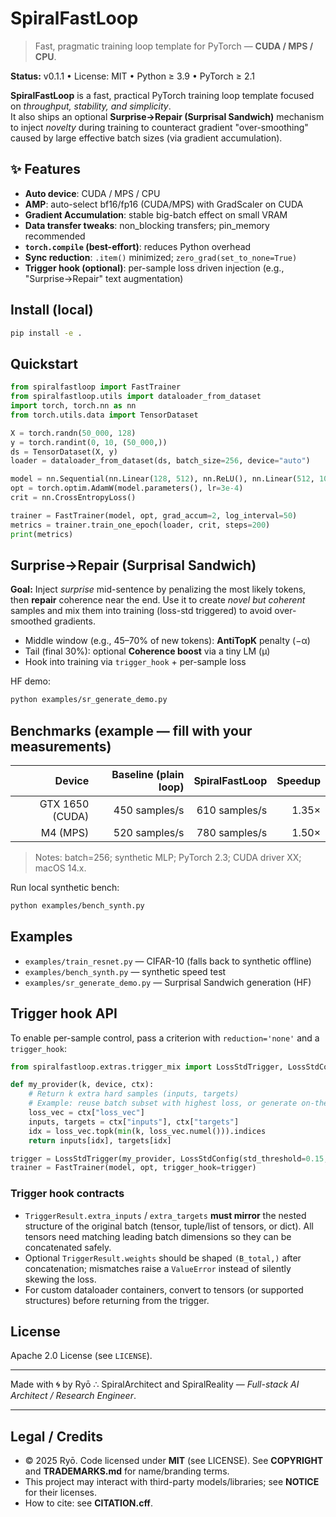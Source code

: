 # SpiralFastLoop

> Fast, pragmatic training loop template for PyTorch — **CUDA / MPS / CPU**.

**Status:** v0.1.1 • License: MIT • Python ≥ 3.9 • PyTorch ≥ 2.1


**SpiralFastLoop** is a fast, practical PyTorch training loop template focused on *throughput, stability, and simplicity*.  
It also ships an optional **Surprise→Repair (Surprisal Sandwich)** mechanism to inject *novelty* during training to counteract gradient "over-smoothing" caused by large effective batch sizes (via gradient accumulation).

## ✨ Features
- **Auto device**: CUDA / MPS / CPU
- **AMP**: auto-select bf16/fp16 (CUDA/MPS) with GradScaler on CUDA
- **Gradient Accumulation**: stable big-batch effect on small VRAM
- **Data transfer tweaks**: non_blocking transfers; pin_memory recommended
- **`torch.compile` (best-effort)**: reduces Python overhead
- **Sync reduction**: `.item()` minimized; `zero_grad(set_to_none=True)`
- **Trigger hook (optional)**: per-sample loss driven injection (e.g., "Surprise→Repair" text augmentation)

## Install (local)
```bash
pip install -e .
```

## Quickstart
```python
from spiralfastloop import FastTrainer
from spiralfastloop.utils import dataloader_from_dataset
import torch, torch.nn as nn
from torch.utils.data import TensorDataset

X = torch.randn(50_000, 128)
y = torch.randint(0, 10, (50_000,))
ds = TensorDataset(X, y)
loader = dataloader_from_dataset(ds, batch_size=256, device="auto")

model = nn.Sequential(nn.Linear(128, 512), nn.ReLU(), nn.Linear(512, 10))
opt = torch.optim.AdamW(model.parameters(), lr=3e-4)
crit = nn.CrossEntropyLoss()

trainer = FastTrainer(model, opt, grad_accum=2, log_interval=50)
metrics = trainer.train_one_epoch(loader, crit, steps=200)
print(metrics)
```

## Surprise→Repair (Surprisal Sandwich)
**Goal:** Inject *surprise* mid-sentence by penalizing the most likely tokens, then **repair** coherence near the end.
Use it to create *novel but coherent* samples and mix them into training (loss-std triggered) to avoid over-smoothed gradients.

- Middle window (e.g., 45–70% of new tokens): **AntiTopK** penalty (−α)
- Tail (final 30%): optional **Coherence boost** via a tiny LM (μ)
- Hook into training via `trigger_hook` + per-sample loss

HF demo:
```bash
python examples/sr_generate_demo.py
```

## Benchmarks (example — fill with your measurements)
| Device | Baseline (plain loop) | SpiralFastLoop | Speedup |
|-------:|-----------------------:|---------------:|--------:|
| GTX 1650 (CUDA) | 450 samples/s | 610 samples/s | 1.35× |
| M4 (MPS)    | 520 samples/s | 780 samples/s | 1.50× |

> Notes: batch=256; synthetic MLP; PyTorch 2.3; CUDA driver XX; macOS 14.x.

Run local synthetic bench:
```bash
python examples/bench_synth.py
```

## Examples
- `examples/train_resnet.py` — CIFAR-10 (falls back to synthetic offline)
- `examples/bench_synth.py` — synthetic speed test
- `examples/sr_generate_demo.py` — Surprisal Sandwich generation (HF)

## Trigger hook API
To enable per-sample control, pass a criterion with `reduction='none'` and a `trigger_hook`:

```python
from spiralfastloop.extras.trigger_mix import LossStdTrigger, LossStdConfig

def my_provider(k, device, ctx):
    # Return k extra hard samples (inputs, targets)
    # Example: reuse batch subset with highest loss, or generate on-the-fly.
    loss_vec = ctx["loss_vec"]
    inputs, targets = ctx["inputs"], ctx["targets"]
    idx = loss_vec.topk(min(k, loss_vec.numel())).indices
    return inputs[idx], targets[idx]

trigger = LossStdTrigger(my_provider, LossStdConfig(std_threshold=0.15, inject_ratio=0.08))
trainer = FastTrainer(model, opt, trigger_hook=trigger)
```

### Trigger hook contracts
- `TriggerResult.extra_inputs` / `extra_targets` **must mirror** the nested structure of the original batch (tensor, tuple/list of tensors, or dict). All tensors need matching leading batch dimensions so they can be concatenated safely.
- Optional `TriggerResult.weights` should be shaped `(B_total,)` after concatenation; mismatches raise a `ValueError` instead of silently skewing the loss.
- For custom dataloader containers, convert to tensors (or supported structures) before returning from the trigger.

## License
Apache 2.0 License (see `LICENSE`).

---

Made with 🌀 by Ryō ∴ SpiralArchitect and SpiralReality — *Full-stack AI Architect / Research Engineer*.


---

## Legal / Credits
- © 2025 Ryō. Code licensed under **MIT** (see LICENSE). See **COPYRIGHT** and **TRADEMARKS.md** for name/branding terms.
- This project may interact with third-party models/libraries; see **NOTICE** for their licenses.
- How to cite: see **CITATION.cff**.
